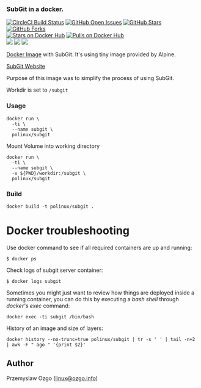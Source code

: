 ### SubGit in a docker.

[![CircleCI Build Status](https://img.shields.io/circleci/project/pozgo/docker-subgit/master.svg)](https://circleci.com/gh/pozgo/docker-subgit)
[![GitHub Open Issues](https://img.shields.io/github/issues/pozgo/docker-subgit.svg)](https://github.com/pozgo/docker-subgit/issues)
[![GitHub Stars](https://img.shields.io/github/stars/pozgo/docker-subgit.svg)](https://github.com/pozgo/docker-subgit)
[![GitHub Forks](https://img.shields.io/github/forks/pozgo/docker-subgit.svg)](https://github.com/pozgo/docker-subgit)  
[![Stars on Docker Hub](https://img.shields.io/docker/stars/polinux/subgit.svg)](https://hub.docker.com/r/polinux/subgit)
[![Pulls on Docker Hub](https://img.shields.io/docker/pulls/polinux/subgit.svg)](https://hub.docker.com/r/polinux/subgit)  
[![](https://images.microbadger.com/badges/version/polinux/subgit.svg)](http://microbadger.com/images/polinux/subgit)
[![](https://images.microbadger.com/badges/license/polinux/subgit.svg)](http://microbadger.com/images/polinux/subgit)
[![](https://images.microbadger.com/badges/image/polinux/subgit.svg)](http://microbadger.com/images/polinux/subgit)

[Docker Image](https://registry.hub.docker.com/u/polinux/subgit/) with SubGit. It's using tiny image provided by Alpine.  

[SubGit Website](https://subgit.com/)  

Purpose of this image was to simplify the process of using SubGit.

Workdir is set to `/subgit`

### Usage

    docker run \
      -ti \
      --name subgit \
      polinux/subgit

Mount Volume into working directory

    docker run \
      -ti \
      --name subgit \
      -v ${PWD}/workdir:/subgit \
      polinux/subgit

### Build

    docker build -t polinux/subgit .

Docker troubleshooting
======================

Use docker command to see if all required containers are up and running:
```
$ docker ps
```

Check logs of subgit server container:
```
$ docker logs subgit
```

Sometimes you might just want to review how things are deployed inside a running
 container, you can do this by executing a _bash shell_ through _docker's
 exec_ command:
```
docker exec -ti subgit /bin/bash
```

History of an image and size of layers:
```
docker history --no-trunc=true polinux/subgit | tr -s ' ' | tail -n+2 | awk -F " ago " '{print $2}'
```

## Author

Przemyslaw Ozgo (<linux@ozgo.info>)
